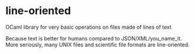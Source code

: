 # line-oriented
OCaml library for very basic operations on files made of lines of text

Because text is better for humans compared to JSON/XML/you_name_it.
More seriously, many UNIX files and scientific file formats are
line-oriented.
